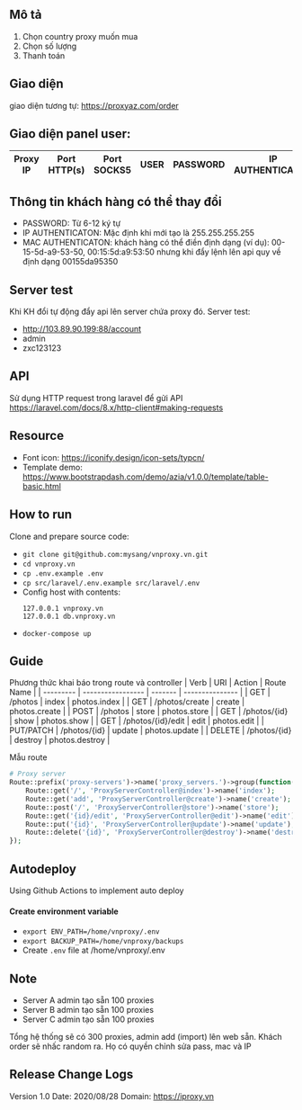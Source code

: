 ## Mô tả
1. Chọn country proxy muốn mua
2. Chọn số lượng
3. Thanh toán

## Giao diện
giao diện tương tự: https://proxyaz.com/order

## Giao diện panel user:
| Proxy IP | Port HTTP(s) | Port SOCKS5 |	USER | PASSWORD | IP AUTHENTICATON | MAC AUTHENTICATON |
| -------- | ------------ | ----------- | ---- | -------- | ---------------- | ----------------- |

## Thông tin khách hàng có thể thay đổi
- PASSWORD: Từ 6-12 ký tự
- IP AUTHENTICATON: Mặc định khi mới tạo là 255.255.255.255
- MAC AUTHENTICATON: khách hàng có thể điền định dạng (ví dụ): 00-15-5d-a9-53-50, 00:15:5d:a9:53:50 nhưng khi đẩy lệnh lên api quy về định dạng 00155da95350

## Server test
Khi KH đổi tự động đẩy api lên server chứa proxy đó. Server test:
- http://103.89.90.199:88/account
- admin
- zxc123123

## API
Sử dụng HTTP request trong laravel để gửi API
https://laravel.com/docs/8.x/http-client#making-requests

## Resource
- Font icon: https://iconify.design/icon-sets/typcn/
- Template demo: https://www.bootstrapdash.com/demo/azia/v1.0.0/template/table-basic.html

## How to run
Clone and prepare source code:
- `git clone git@github.com:mysang/vnproxy.vn.git`
- `cd vnproxy.vn`
- `cp .env.example .env`
- `cp src/laravel/.env.example src/laravel/.env`
- Config host with contents:
  ```
  127.0.0.1 vnproxy.vn
  127.0.0.1 db.vnproxy.vn
  ```
- `docker-compose up`

## Guide
Phương thức khai báo trong route và controller
| Verb      | URI               | Action  | Route Name      |
| --------- | ----------------- | ------- | --------------- |
| GET       | /photos           | index   | photos.index    |
| GET       | /photos/create    | create  | photos.create   |
| POST      | /photos           | store   | photos.store    |
| GET       | /photos/{id}      | show    | photos.show     |
| GET       | /photos/{id}/edit | edit    | photos.edit     |
| PUT/PATCH | /photos/{id}      | update  | photos.update   |
| DELETE    | /photos/{id}      | destroy | photos.destroy  |

Mẫu route
```php
# Proxy server
Route::prefix('proxy-servers')->name('proxy_servers.')->group(function() {
    Route::get('/', 'ProxyServerController@index')->name('index');
    Route::get('add', 'ProxyServerController@create')->name('create');
    Route::post('/', 'ProxyServerController@store')->name('store');
    Route::get('{id}/edit', 'ProxyServerController@edit')->name('edit');
    Route::put('{id}', 'ProxyServerController@update')->name('update');
    Route::delete('{id}', 'ProxyServerController@destroy')->name('destroy');
});
```

## Autodeploy
Using Github Actions to implement auto deploy
#### Create environment variable
- `export ENV_PATH=/home/vnproxy/.env`
- `export BACKUP_PATH=/home/vnproxy/backups`
- Create `.env` file at /home/vnproxy/.env

## Note
- Server A admin tạo sẵn 100 proxies
- Server B admin tạo sẵn 100 proxies
- Server C admin tạo sẵn 100 proxies

Tổng hệ thống sẽ có 300 proxies, admin add (import) lên web sẵn. Khách order sẽ nhấc random ra. Họ có quyền chỉnh sửa pass, mac và IP

## Release Change Logs
Version 1.0
Date: 2020/08/28
Domain: https://iproxy.vn
